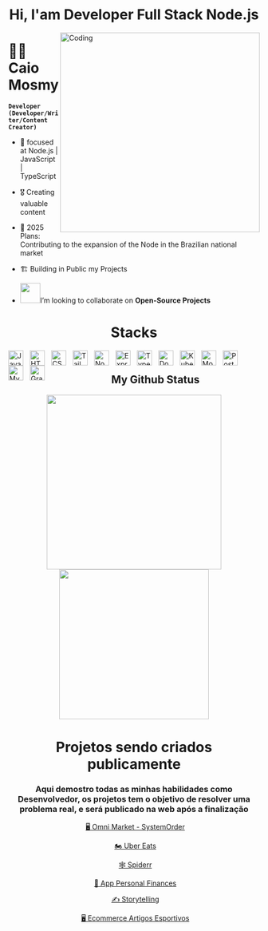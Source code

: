 <h1 align="center">Hi, I'am Developer Full Stack Node.js</h1>

<img align="right" alt="Coding" width="400" src="https://github.com/Ayushparikh-code/Ayushparikh-code/blob/main/me.gif">

# 🏄‍♂️ Caio Mosmy

**`Developer (Developer/Writer/Content Creator)`**

- 🌱  focused at Node.js | JavaScript | TypeScript
- 🎖️  Creating valuable content
- 🥅  2025 Plans: Contributing to the expansion of the Node in the Brazilian national market
- 🏗️  Building in Public my Projects


- <img src="https://github.com/rajput2107/rajput2107/blob/master/Assets/Handshake.gif" width="40px">I’m looking to collaborate on **Open-Source Projects**<br>

<h1 align="center">Stacks</h1>



<img align="left" alt="JavaScript" width="30px" style="padding-right:10px;" src="https://cdn.jsdelivr.net/gh/devicons/devicon/icons/javascript/javascript-plain.svg" />
<img align="left" alt="HTML" width="30px" style="padding-right:10px;" src="https://cdn.jsdelivr.net/gh/devicons/devicon/icons/html5/html5-plain.svg" />
<img align="left" alt="CSS" width="30px" style="padding-right:10px;" src="https://cdn.jsdelivr.net/gh/devicons/devicon/icons/css3/css3-plain.svg" />
<img align="left" alt="Tailwindcss" width="30px" style="padding-right:10px;" src="https://cdn.jsdelivr.net/gh/devicons/devicon/icons/tailwindcss/tailwindcss-original.svg" />


<img align="left" alt="NodeJS" width="30px" style="padding-right:10px;" src="https://cdn.jsdelivr.net/gh/devicons/devicon/icons/nodejs/nodejs-original.svg" />

<img align="left" alt="Express" width="30" style="padding-right:10px;" src="https://cdn.jsdelivr.net/gh/devicons/devicon/icons/express/express-original.svg" />
<img align="left" alt="TypeScript" width="30px" style="padding-right:10px;" src="https://cdn.jsdelivr.net/gh/devicons/devicon/icons/typescript/typescript-plain.svg" />



<img align="left" alt="Docker" width="30px" style="padding-right:10px;" src="https://cdn.jsdelivr.net/gh/devicons/devicon/icons/docker/docker-original.svg" />
<img align="left" alt="Kubernetes" width="30px" style="padding-right:10px;" src="https://cdn.jsdelivr.net/gh/devicons/devicon/icons/kubernetes/kubernetes-original.svg" />



<img align="left" alt="MongoDB" width="30px" style="padding-right:10px;" src="https://cdn.jsdelivr.net/gh/devicons/devicon/icons/mongodb/mongodb-original.svg" />
<img align="left" alt="PostgreSQL" width="30px" style="padding-right:10px;" src="https://cdn.jsdelivr.net/gh/devicons/devicon/icons/postgresql/postgresql-original.svg" />
<img align="left" alt="MySQL" width="30px" style="padding-right:10px;" src="https://cdn.jsdelivr.net/gh/devicons/devicon/icons/mysql/mysql-original.svg" />

<img align="left" alt="Graphql" width="30" style="padding-right:10px;" src="https://cdn.jsdelivr.net/gh/devicons/devicon/icons/graphql/graphql-plain.svg"/>

</div>


<br />

<h2 align="center">My Github Status</h2>

<div align="center">

<img src="https://github-readme-stats.vercel.app/api?username=Themosmy&theme=vue-dark&show_icons=true&hide_border=true&count_private=true" width="350px" />
<img src="https://github-readme-stats.vercel.app/api/top-langs/?username=Themosmy&theme=vue-dark&show_icons=true&hide_border=true&layout=compact" width="300px" />

<h1 align="center">Projetos sendo criados publicamente</h1>
<h3 align="center">Aqui demostro todas as minhas habilidades como Desenvolvedor, os projetos tem o objetivo de resolver uma problema real, e será publicado na web após a finalização</h3>

<a href="https://github.com/Caiomosmy/SystemOrder" target="_blank"><i class="fas fa-cogs" style="margin-right: 5px;"></i> 🖥️ Omni Market - SystemOrder</a>

<a href="https://github.com/Caiomosmy/Uber-Eats" target="_blank"><i class="fas fa-cogs" style="margin-right: 5px;"></i> 🏍️ Uber Eats</a>

<a href="https://github.com/Caiomosmy/Spiderr" target="_blank"><i class="fas fa-cogs" style="margin-right: 5px;"></i> 🕸️ Spiderr</a>

<a href="https://github.com/Caiomosmy/App-personal-finances" target="_blank"><i class="fas fa-cogs" style="margin-right: 5px;"></i>📱 App Personal Finances</a>

<a href="https://github.com/Caiomosmy/Storytelling" target="_blank"><i class="fas fa-cogs" style="margin-right: 5px;"></i> ✍️ Storytelling</a>

<a href="https://github.com/Caiomosmy/Ecommerce-Artigos-Esportivos" target="_blank"><i class="fas fa-cogs" style="margin-right: 5px;"></i> 🖥️ Ecommerce Artigos Esportivos</a>

</div>

